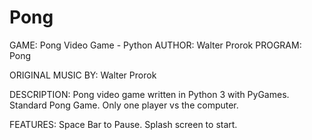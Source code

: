 # Pong

GAME: Pong Video Game - Python
AUTHOR: Walter Prorok
PROGRAM: Pong

ORIGINAL MUSIC BY: Walter Prorok

DESCRIPTION: Pong video game written in Python 3 with PyGames.  
Standard Pong Game.  Only one player vs the computer.

FEATURES: Space Bar to Pause.  Splash screen to start. 

